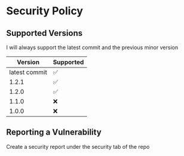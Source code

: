 # Security Policy

## Supported Versions

I will always support the latest commit and the previous minor version

| Version       | Supported          |
| ------------- | ------------------ |
| latest commit | :white_check_mark: |
| 1.2.1         | :white_check_mark: |
| 1.2.0         | :white_check_mark: |
| 1.1.0         | :x:                |
| 1.0.0         | :x:                |

## Reporting a Vulnerability

Create a security report under the security tab of the repo
